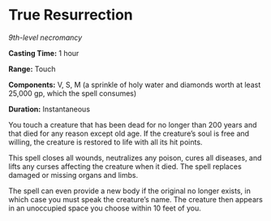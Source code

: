 <title>True Resurrection</title>

# True Resurrection

_9th-level necromancy_

**Casting Time:** 1 hour

**Range:** Touch

**Components:** V, S, M (a sprinkle of holy
water and diamonds worth at least 25,000 gp,
which the spell consumes)

**Duration:** Instantaneous

You touch a creature that has been dead for
no longer than 200 years and that died for
any reason except old age. If the creature’s
soul is free and willing, the creature is
restored to life with all its hit
points.

This spell closes all wounds, neutralizes any
poison, cures all diseases, and lifts any
curses affecting the creature when it died.
The spell replaces damaged or missing organs
and limbs.

The spell can even provide a new body if the
original no longer exists, in which case you
must speak the creature’s name. The creature
then appears in an unoccupied space you
choose within 10 feet of you.



